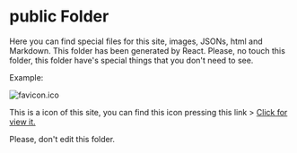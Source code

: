 # public Folder

Here you can find special files for this site, images, JSONs, html and Markdown. This folder has been generated by React. Please, no touch this folder, this folder have's special things that you don't need to see.

Example:

![favicon.ico](./favicon.ico)

This is a icon of this site, you can find this icon pressing this link > [Click for view it.](https://raw.githubusercontent.com/nico1monte/informatioa_sites/refs/heads/main/public/favicon.ico)

Please, don't edit this folder.